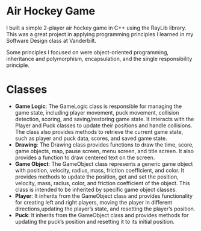 # Air Hockey Game
I built a simple 2-player air hockey game in C++ using the RayLib library. This was a great project in applying programming principles I learned in my Software Design class at Vanderbilt.

Some principles I focused on were object-oriented programming, inheritance and polymorphism, encapsulation, and the single responsibility principle.

# Classes
* **Game Logic**: The GameLogic class is responsible for managing the game state, including player movement, puck movement, collision detection, scoring, and saving/restoring game state. It interacts with the Player and Puck classes to update their positions and handle collisions. The class also provides methods to retrieve the current game state, such as player and puck data, scores, and saved game state.
* **Drawing**: The Drawing class provides functions to draw the time, score, game objects, map, pause screen, menu screen, and title screen. It also provides a function to draw centered text on the screen.
* **Game Object**: The GameObject class represents a generic game object with position, velocity, radius, mass, friction coefficient, and color. It provides methods to update the position, get and set the position, velocity, mass, radius, color, and friction coefficient of the object. This class is intended to be inherited by specific game object classes.
* **Player**: It inherits from the GameObject class and provides functionality for creating left and right players, moving the player in different directions,updating the player’s state, and resetting the player’s position.
* **Puck**: It inherits from the GameObject class and provides methods for updating the puck’s position and resetting it to its initial position.
